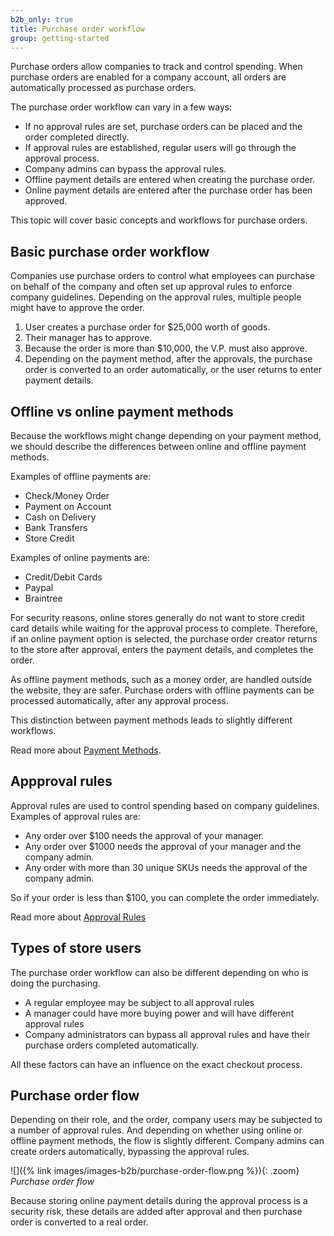 ```yaml
---
b2b_only: true
title: Purchase order workflow
group: getting-started
---
```


Purchase orders allow companies to track and control spending. When purchase orders are enabled for a company account, all orders are automatically processed as purchase orders.

The purchase order workflow can vary in a few ways:

- If no approval rules are set, purchase orders can be placed and the order completed directly.
- If approval rules are established, regular users will go through the approval process.
- Company admins can bypass the approval rules.
- Offline payment details are entered when creating the purchase order.
- Online payment details are entered after the purchase order has been approved.

This topic will cover basic concepts and workflows for purchase orders.

## Basic purchase order workflow

Companies use purchase orders to control what employees can purchase on behalf of the company and often set up approval rules to enforce company guidelines. Depending on the approval rules, multiple people might have to approve the order.

1. User creates a purchase order for $25,000 worth of goods.
1. Their manager has to approve.
1. Because the order is more than $10,000, the V.P. must also approve.
1. Depending on the payment method, after the approvals, the purchase order is converted to an order automatically, or the user returns to enter payment details.

## Offline vs online payment methods

Because the workflows might change depending on your payment method, we should describe the differences between online and offline payment methods.

Examples of offline payments are:

- Check/Money Order
- Payment on Account
- Cash on Delivery
- Bank Transfers
- Store Credit

Examples of online payments are:

- Credit/Debit Cards
- Paypal
- Braintree

For security reasons, online stores generally do not want to store credit card details while waiting for the approval process to complete. Therefore, if an online payment option is selected, the purchase order creator returns to the store after approval, enters the payment details, and completes the order.

As offline payment methods, such as a money order, are handled outside the website, they are safer. Purchase orders with offline payments can be processed automatically, after any approval process.

This distinction between payment methods leads to slightly different workflows.

Read more about [Payment Methods](https://docs.magento.com/user-guide/payment/payments.html).

## Appproval rules

Approval rules are used to control spending based on company guidelines. Examples of approval rules are:

- Any order over $100 needs the approval of your manager.
- Any order over $1000 needs the approval of your manager and the company admin.
- Any order with more than 30 unique SKUs needs the approval of the company admin.

So if your order is less than $100, you can complete the order immediately.

Read more about [Approval Rules](https://docs.magento.com/user-guide/customers/account-dashboard-approval-rules.html)

## Types of store users

The purchase order workflow can also be different depending on who is doing the purchasing.

- A regular employee may be subject to all approval rules
- A manager could have more buying power and will have different approval rules
- Company administrators can bypass all approval rules and have their purchase orders completed automatically.

All these factors can have an influence on the exact checkout process.

## Purchase order flow

Depending on their role, and the order, company users may be subjected to a number of approval rules. And depending on whether using online or offline payment methods, the flow is slightly different. Company admins can create orders automatically, bypassing the approval rules.

![]({% link images/images-b2b/purchase-order-flow.png %}){: .zoom}
   _Purchase order flow_

Because storing online payment details during the approval process is a security risk, these details are added after approval and then purchase order is converted to a real order.
